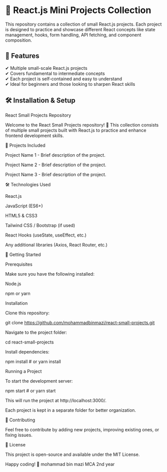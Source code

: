 # 🚀 React.js Mini Projects Collection

This repository contains a collection of small React.js projects. Each project is designed to practice and showcase different React concepts like state management, hooks, form handling, API fetching, and component composition.

## 📌 Features

✔ Multiple small-scale React.js projects  
✔ Covers fundamental to intermediate concepts  
✔ Each project is self-contained and easy to understand  
✔ Ideal for beginners and those looking to sharpen React skills

## 🛠 Installation & Setup

React Small Projects Repository

Welcome to the React Small Projects repository! 🚀 This collection consists of multiple small projects built with React.js to practice and enhance frontend development skills.

📂 Projects Included

Project Name 1 - Brief description of the project.

Project Name 2 - Brief description of the project.

Project Name 3 - Brief description of the project.

🛠️ Technologies Used

React.js

JavaScript (ES6+)

HTML5 & CSS3

Tailwind CSS / Bootstrap (if used)

React Hooks (useState, useEffect, etc.)

Any additional libraries (Axios, React Router, etc.)

🚀 Getting Started

Prerequisites

Make sure you have the following installed:

Node.js

npm or yarn

Installation

Clone this repository:

git clone https://github.com/mohammadbinmazi/react-small-projects.git

Navigate to the project folder:

cd react-small-projects

Install dependencies:

npm install  # or yarn install

Running a Project

To start the development server:

npm start  # or yarn start

This will run the project at http://localhost:3000/.

Each project is kept in a separate folder for better organization.

🤝 Contributing

Feel free to contribute by adding new projects, improving existing ones, or fixing issues.

📄 License

This project is open-source and available under the MIT License.

Happy coding! 🚀 mohammad bin mazi MCA 2nd year 
